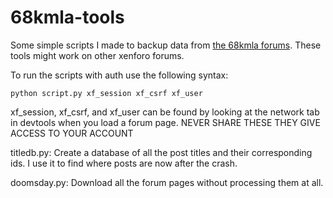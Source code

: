 # 68kmla-tools

Some simple scripts I made to backup data from [the 68kmla forums](https://68kmla.org). These tools might work on other xenforo forums.

To run the scripts with auth use the following syntax:

`python script.py xf_session xf_csrf xf_user`

xf_session, xf_csrf, and xf_user can be found by looking at the network tab in devtools when you load a forum page. NEVER SHARE THESE THEY GIVE ACCESS TO YOUR ACCOUNT

titledb.py: Create a database of all the post titles and their corresponding ids. I use it to find where posts are now after the crash.

doomsday.py: Download all the forum pages without processing them at all.